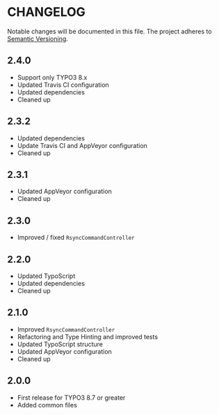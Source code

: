 CHANGELOG
=========

Notable changes will be documented in this file. The project adheres to [Semantic Versioning].

2.4.0
-----

* Support only TYPO3 8.x
* Updated Travis CI configuration
* Updated dependencies
* Cleaned up

2.3.2
-----

* Updated dependencies
* Update Travis CI and AppVeyor configuration
* Cleaned up

2.3.1
-----

* Updated AppVeyor configuration
* Cleaned up

2.3.0
-----

* Improved / fixed `RsyncCommandController`

2.2.0
-----

* Updated TypoScript
* Updated dependencies
* Cleaned up

2.1.0
-----

* Improved `RsyncCommandController`
* Refactoring and Type Hinting and improved tests
* Updated TypoScript structure
* Updated AppVeyor configuration
* Cleaned up

2.0.0
-----

* First release for TYPO3 8.7 or greater
* Added common files

[Semantic Versioning]: http://semver.org "Semantic Versioning"
